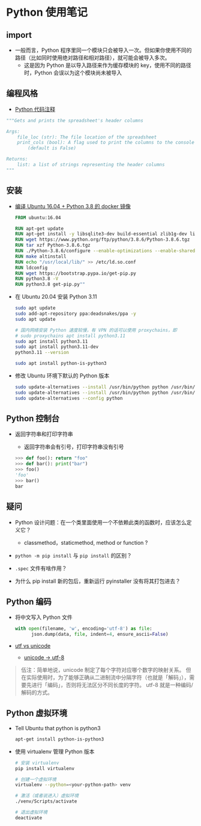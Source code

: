 # Python 使用笔记

## import

- 一般而言，Python 程序里同一个模块只会被导入一次。但如果你使用不同的路径（比如同时使用绝对路径和相对路径），就可能会被导入多次。
  - 这是因为 Python 是以导入路径来作为缓存模块的 key，使用不同的路径时，Python 会误以为这个模块尚未被导入

## 编程风格

- [Python 代码注释][4]

```python
"""Gets and prints the spreadsheet's header columns

Args:
    file_loc (str): The file location of the spreadsheet
    print_cols (bool): A flag used to print the columns to the console
        (default is False)

Returns:
    list: a list of strings representing the header columns
"""
```

## 安装

- [编译 Ubuntu 16.04 + Python 3.8 的 docker 镜像][3]

  ```dockerfile
  FROM ubuntu:16.04

  RUN apt-get update
  RUN apt-get install -y libsqlite3-dev build-essential zlib1g-dev libncurses5-dev libgdbm-dev libnss3-dev libssl-dev libreadline-dev libffi-dev wget devscripts lintian dh-systemd
  RUN wget https://www.python.org/ftp/python/3.8.6/Python-3.8.6.tgz
  RUN tar xzf Python-3.8.6.tgz
  RUN ./Python-3.8.6/configure --enable-optimizations --enable-shared
  RUN make altinstall
  RUN echo "/usr/local/lib/" >> /etc/ld.so.conf
  RUN ldconfig
  RUN wget https://bootstrap.pypa.io/get-pip.py
  RUN python3.8 -V
  RUN python3.8 get-pip.py""
  ```

- 在 Ubuntu 20.04 安装 Python 3.11

  ```sh
  sudo apt update
  sudo add-apt-repository ppa:deadsnakes/ppa -y
  sudo apt update

  # 国内网络安装 Python 速度较慢，有 VPN 的话可以使用 proxychains，即
  # sudo proxychains apt install python3.11
  sudo apt install python3.11
  sudo apt install python3.11-dev
  python3.11 --version

  sudo apt install python-is-python3
  ```

- 修改 Ubuntu 环境下默认的 Python 版本

  ```sh
  sudo update-alternatives --install /usr/bin/python python /usr/bin/python3.8 1
  sudo update-alternatives --install /usr/bin/python python /usr/bin/python3.11 2
  sudo update-alternatives --config python
  ```

## Python 控制台

- 返回字符串和打印字符串
  - 返回字符串会有引号，打印字符串没有引号

  ```python
  >>> def foo(): return "foo"
  >>> def bar(): print("bar")
  >>> foo()
  'foo'
  >>> bar()
  bar
  ```

## 疑问

- Python 设计问题：在一个类里面使用一个不依赖此类的函数时，应该怎么定义它？
  - classmethod，staticmethod, method or function ?

- `python -m pip install` 与  `pip install` 的区别？
- `.spec` 文件有啥作用？
- 为什么 pip install 新的包后，重新运行 pyinstaller 没有将其打包进去？

## Python 编码

- 将中文写入 Python 文件

  ```python
  with open(filename, 'w', encoding='utf-8') as file:
        json.dump(data, file, indent=4, ensure_ascii=False)
  ```

- [utf vs unicode][1]
  - [unicode -> utf-8][2]

> 伍注：简单地说，unicode 制定了每个字符对应哪个数字的映射关系。
> 但在实际使用时，为了能够正确从二进制流中分隔字符（也就是「解码」），需要先进行「编码」，否则将无法区分不同长度的字符。
> utf-8 就是一种编码/解码的方式。

## Python 虚拟环境

- Tell Ubuntu that python is python3

  ```sh
  apt-get install python-is-python3
  ```

- 使用 virtualenv 管理 Python 版本

  ```sh
  # 安装 virtualenv
  pip install virtualenv

  # 创建一个虚拟环境
  virtualenv --python=<your-python-path> venv

  # 激活（或者说进入）虚拟环境
  ./venv/Scripts/activate

  # 退出虚拟环境
  deactivate
  ```

  [1]: https://stackoverflow.com/a/643810
  [2]: https://stackoverflow.com/a/27939161
  [3]: https://medium.com/howtorapeurjob/how-to-build-python3-8-in-ubuntu-16-04-bc559ac1477c
  [4]: https://realpython.com/documenting-python-code/
